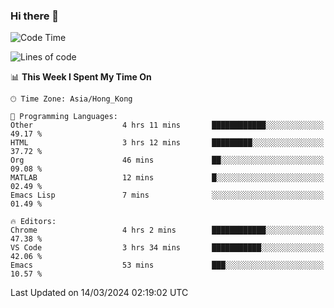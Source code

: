 ### Hi there 👋

<!--
**nicehiro/nicehiro** is a ✨ _special_ ✨ repository because its `README.md` (this file) appears on your GitHub profile.

Here are some ideas to get you started:

- 🔭 I’m currently working on ...
- 🌱 I’m currently learning ...
- 👯 I’m looking to collaborate on ...
- 🤔 I’m looking for help with ...
- 💬 Ask me about ...
- 📫 How to reach me: ...
- 😄 Pronouns: ...
- ⚡ Fun fact: ...
-->

<!--START_SECTION:waka-->
![Code Time](http://img.shields.io/badge/Code%20Time-285%20hrs%2010%20mins-blue)

![Lines of code](https://img.shields.io/badge/From%20Hello%20World%20I%27ve%20Written-2.6%20million%20lines%20of%20code-blue)

📊 **This Week I Spent My Time On** 

```text
🕑︎ Time Zone: Asia/Hong_Kong

💬 Programming Languages: 
Other                    4 hrs 11 mins       ████████████░░░░░░░░░░░░░   49.17 % 
HTML                     3 hrs 12 mins       █████████░░░░░░░░░░░░░░░░   37.72 % 
Org                      46 mins             ██░░░░░░░░░░░░░░░░░░░░░░░   09.08 % 
MATLAB                   12 mins             █░░░░░░░░░░░░░░░░░░░░░░░░   02.49 % 
Emacs Lisp               7 mins              ░░░░░░░░░░░░░░░░░░░░░░░░░   01.49 % 

🔥 Editors: 
Chrome                   4 hrs 2 mins        ████████████░░░░░░░░░░░░░   47.38 % 
VS Code                  3 hrs 34 mins       ███████████░░░░░░░░░░░░░░   42.06 % 
Emacs                    53 mins             ███░░░░░░░░░░░░░░░░░░░░░░   10.57 % 
```


 Last Updated on 14/03/2024 02:19:02 UTC
<!--END_SECTION:waka-->
